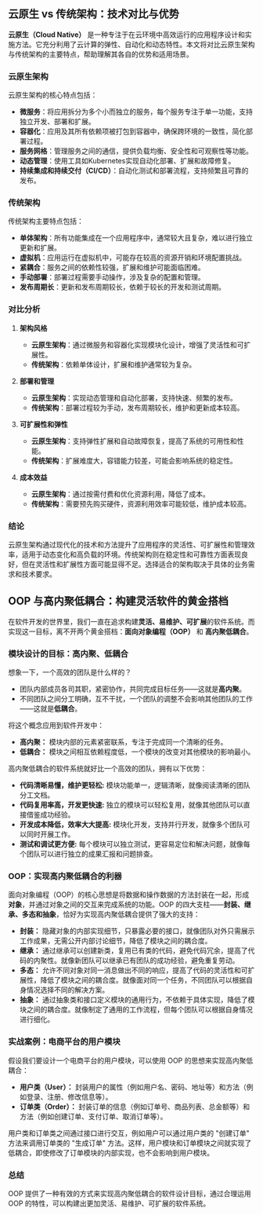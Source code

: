 ## 云原生 vs 传统架构：技术对比与优势

**云原生（Cloud Native）** 是一种专注于在云环境中高效运行的应用程序设计和实施方法。它充分利用了云计算的弹性、自动化和动态特性。本文将对比云原生架构与传统架构的主要特点，帮助理解其各自的优势和适用场景。

### 云原生架构

云原生架构的核心特点包括：

- **微服务**：将应用拆分为多个小而独立的服务，每个服务专注于单一功能，支持独立开发、部署和扩展。
- **容器化**：应用及其所有依赖项被打包到容器中，确保跨环境的一致性，简化部署过程。
- **服务网格**：管理服务之间的通信，提供负载均衡、安全性和可观察性等功能。
- **动态管理**：使用工具如Kubernetes实现自动化部署、扩展和故障修复。
- **持续集成和持续交付（CI/CD）**：自动化测试和部署流程，支持频繁且可靠的发布。

### 传统架构

传统架构主要特点包括：

- **单体架构**：所有功能集成在一个应用程序中，通常较大且复杂，难以进行独立更新和扩展。
- **虚拟机**：应用运行在虚拟机中，可能存在较高的资源开销和环境配置挑战。
- **紧耦合**：服务之间的依赖性较强，扩展和维护可能面临困难。
- **手动部署**：部署过程需要手动操作，涉及复杂的配置和管理。
- **发布周期长**：更新和发布周期较长，依赖于较长的开发和测试周期。

### 对比分析

1. **架构风格**

   - **云原生架构**：通过微服务和容器化实现模块化设计，增强了灵活性和可扩展性。
   - **传统架构**：依赖单体设计，扩展和维护通常较为复杂。

2. **部署和管理**

   - **云原生架构**：实现动态管理和自动化部署，支持快速、频繁的发布。
   - **传统架构**：部署过程较为手动，发布周期较长，维护和更新成本较高。

3. **可扩展性和弹性**

   - **云原生架构**：支持弹性扩展和自动故障恢复，提高了系统的可用性和性能。
   - **传统架构**：扩展难度大，容错能力较差，可能会影响系统的稳定性。

4. **成本效益**

   - **云原生架构**：通过按需付费和优化资源利用，降低了成本。
   - **传统架构**：需要预先购买硬件，资源利用效率可能较低，维护成本较高。

### 结论

云原生架构通过现代化的技术和方法提升了应用程序的灵活性、可扩展性和管理效率，适用于动态变化和高负载的环境。传统架构则在稳定性和可靠性方面表现良好，但在灵活性和扩展性方面可能显得不足。选择适合的架构取决于具体的业务需求和技术要求。



##  OOP 与高内聚低耦合：构建灵活软件的黄金搭档

在软件开发的世界里，我们一直在追求构建**灵活、易维护、可扩展**的软件系统。而实现这一目标，离不开两个黄金搭档：**面向对象编程（OOP）** 和 **高内聚低耦合**。

###  模块设计的目标：高内聚、低耦合

想象一下，一个高效的团队是什么样的？

* 团队内部成员各司其职，紧密协作，共同完成目标任务——这就是**高内聚**。
* 不同团队之间分工明确，互不干扰，一个团队的调整不会影响其他团队的工作——这就是**低耦合**。

将这个概念应用到软件开发中：

* **高内聚：** 模块内部的元素紧密联系，专注于完成同一个清晰的任务。
* **低耦合：** 模块之间相互依赖程度低，一个模块的改变对其他模块的影响最小。

高内聚低耦合的软件系统就好比一个高效的团队，拥有以下优势：

* **代码清晰易懂，维护更轻松:** 模块功能单一，逻辑清晰，就像阅读清晰的团队分工文档。
* **代码复用率高，开发更快速:** 独立的模块可以轻松复用，就像其他团队可以直接借鉴成功经验。
* **开发成本降低，效率大大提高:** 模块化开发，支持并行开发，就像多个团队可以同时开展工作。
* **测试和调试更方便:** 每个模块可以独立测试，更容易定位和解决问题，就像每个团队可以进行独立的成果汇报和问题排查。

###  OOP：实现高内聚低耦合的利器

面向对象编程（OOP）的核心思想是将数据和操作数据的方法封装在一起，形成 **对象**，并通过对象之间的交互来完成系统的功能。OOP 的四大支柱——**封装、继承、多态和抽象**，恰好为实现高内聚低耦合提供了强大的支持：

* **封装：** 隐藏对象的内部实现细节，只暴露必要的接口，就像团队对外只需展示工作成果，无需公开内部讨论细节，降低了模块之间的耦合度。
* **继承：**  通过继承可以创建新类，复用已有类的代码，避免代码冗余，提高了代码的内聚性。就像新团队可以继承已有团队的成功经验，避免重复劳动。
* **多态：**  允许不同对象对同一消息做出不同的响应，提高了代码的灵活性和可扩展性，降低了模块之间的耦合度。就像面对同一个任务，不同团队可以根据自身情况选择不同的解决方案。
* **抽象：**  通过抽象类和接口定义模块的通用行为，不依赖于具体实现，降低了模块之间的耦合度。就像制定了通用的工作流程，但每个团队可以根据自身情况进行细化。

###  实战案例：电商平台的用户模块

假设我们要设计一个电商平台的用户模块，可以使用 OOP 的思想来实现高内聚低耦合：

* **用户类（User）：** 封装用户的属性（例如用户名、密码、地址等）和方法（例如登录、注册、修改信息等）。
* **订单类（Order）：** 封装订单的信息（例如订单号、商品列表、总金额等）和方法（例如创建订单、支付订单、取消订单等）。

用户类和订单类之间通过接口进行交互，例如用户可以通过用户类的 "创建订单" 方法来调用订单类的 "生成订单" 方法。这样，用户模块和订单模块之间就实现了低耦合，即使修改了订单模块的内部实现，也不会影响到用户模块。

###  总结

OOP 提供了一种有效的方式来实现高内聚低耦合的软件设计目标，通过合理运用 OOP 的特性，可以构建出更加灵活、易维护、可扩展的软件系统。 
